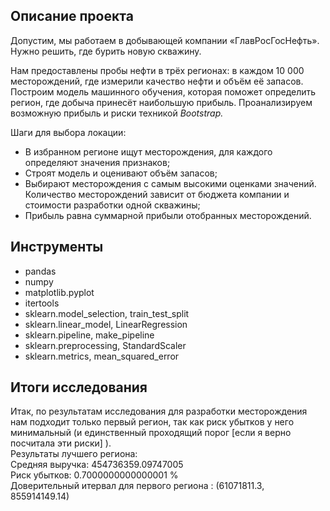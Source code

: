 ## Описание проекта

Допустим, мы работаем в добывающей компании «ГлавРосГосНефть». Нужно решить, где бурить новую скважину.

Нам предоставлены пробы нефти в трёх регионах: в каждом 10 000 месторождений, где измерили качество нефти и объём её запасов. Построим модель машинного обучения, которая поможет определить регион, где добыча принесёт наибольшую прибыль. Проанализируем возможную прибыль и риски техникой *Bootstrap.*

Шаги для выбора локации:

- В избранном регионе ищут месторождения, для каждого определяют значения признаков;
- Строят модель и оценивают объём запасов;
- Выбирают месторождения с самым высокими оценками значений. Количество месторождений зависит от бюджета компании и стоимости разработки одной скважины;
- Прибыль равна суммарной прибыли отобранных месторождений.

## Инструменты

- pandas
- numpy
- matplotlib.pyplot 
- itertools
- sklearn.model_selection, train_test_split
- sklearn.linear_model, LinearRegression
- sklearn.pipeline, make_pipeline
- sklearn.preprocessing, StandardScaler
- sklearn.metrics, mean_squared_error

## Итоги исследования   

Итак, по результатам исследования для разработки месторождения нам подходит только первый регион, так как риск убытков у него минимальный (и единственный проходящий порог [если я верно посчитала эти риски] ).  
Результаты лучшего региона:  
Средняя выручка: 454736359.09747005  
Риск убытков: 0.7000000000000001 %  
Доверительный итервал для первого региона : (61071811.3, 855914149.14)  
